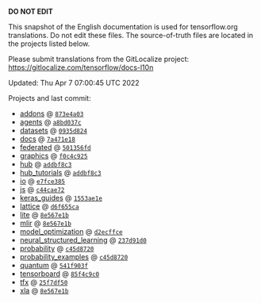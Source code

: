 __DO NOT EDIT__

This snapshot of the English documentation is used for tensorflow.org
translations. Do not edit these files. The source-of-truth files are located in
the projects listed below.

Please submit translations from the GitLocalize project: https://gitlocalize.com/tensorflow/docs-l10n

Updated: Thu Apr  7 07:00:45 UTC 2022

Projects and last commit:

- [addons](https://github.com/tensorflow/addons/tree/master/docs) @ <a href='https://github.com/tensorflow/addons/commit/873e4a03115d6df97c64f9b9f7d11484fc4da8c9'><code>873e4a03</code></a>
- [agents](https://github.com/tensorflow/agents/tree/master/docs) @ <a href='https://github.com/tensorflow/agents/commit/a8bd037ccf5ef2b0c0a6e0927e91ec7ba02517f5'><code>a8bd037c</code></a>
- [datasets](https://github.com/tensorflow/datasets/tree/master/docs) @ <a href='https://github.com/tensorflow/datasets/commit/0935d824002a3d35fe1320e52dcc6d0389afb62b'><code>0935d824</code></a>
- [docs](https://github.com/tensorflow/docs/tree/master/site/en) @ <a href='https://github.com/tensorflow/docs/commit/7a471e1881de2767d3374797710414ff787a0328'><code>7a471e18</code></a>
- [federated](https://github.com/tensorflow/federated/tree/main/docs) @ <a href='https://github.com/tensorflow/federated/commit/501356fd48583f21ee43591d69aa28f447e06db2'><code>501356fd</code></a>
- [graphics](https://github.com/tensorflow/graphics/tree/master/tensorflow_graphics/g3doc) @ <a href='https://github.com/tensorflow/graphics/commit/f0c4c9256c9b1a6a5337762d763e4910631c65c4'><code>f0c4c925</code></a>
- [hub](https://github.com/tensorflow/hub/tree/master/docs) @ <a href='https://github.com/tensorflow/hub/commit/addbf8c3b7f08cf2525b4bc7f9991e9fe3bbcbd8'><code>addbf8c3</code></a>
- [hub_tutorials](https://github.com/tensorflow/hub/tree/master/examples/colab) @ <a href='https://github.com/tensorflow/hub/commit/addbf8c3b7f08cf2525b4bc7f9991e9fe3bbcbd8'><code>addbf8c3</code></a>
- [io](https://github.com/tensorflow/io/tree/master/docs) @ <a href='https://github.com/tensorflow/io/commit/e7fce3857bbb2ed18a0ad95747c612a21ae80816'><code>e7fce385</code></a>
- [js](https://github.com/tensorflow/tfjs-website/tree/master/docs) @ <a href='https://github.com/tensorflow/tfjs-website/commit/c44cae7234c378f6d7e74b2d6abe82fe8b98f2f7'><code>c44cae72</code></a>
- [keras_guides](https://github.com/tensorflow/docs/tree/snapshot-keras/site/en/guide/keras) @ <a href='https://github.com/tensorflow/docs/commit/1553ae1e4a149be71703e2ee60173b3d1e0e8c00'><code>1553ae1e</code></a>
- [lattice](https://github.com/tensorflow/lattice/tree/master/docs) @ <a href='https://github.com/tensorflow/lattice/commit/d6f655ca11523bdf38a431a386bb7c0f9dc7aacb'><code>d6f655ca</code></a>
- [lite](https://github.com/tensorflow/tensorflow/tree/master/tensorflow/lite/g3doc) @ <a href='https://github.com/tensorflow/tensorflow/commit/8e567e1b59b33fb9eb241edce6aa7de952c6a88d'><code>8e567e1b</code></a>
- [mlir](https://github.com/tensorflow/tensorflow/tree/master/tensorflow/compiler/mlir/g3doc) @ <a href='https://github.com/tensorflow/tensorflow/commit/8e567e1b59b33fb9eb241edce6aa7de952c6a88d'><code>8e567e1b</code></a>
- [model_optimization](https://github.com/tensorflow/model-optimization/tree/master/tensorflow_model_optimization/g3doc) @ <a href='https://github.com/tensorflow/model-optimization/commit/d2ecffce6d8f5306b51060f423d3dbabc86f2ecf'><code>d2ecffce</code></a>
- [neural_structured_learning](https://github.com/tensorflow/neural-structured-learning/tree/master/g3doc) @ <a href='https://github.com/tensorflow/neural-structured-learning/commit/237d91d08ccb86b26367a4e1dd54e2eafe05e7bd'><code>237d91d0</code></a>
- [probability](https://github.com/tensorflow/probability/tree/main/tensorflow_probability/g3doc) @ <a href='https://github.com/tensorflow/probability/commit/c45d8720ddada5f20ebddd78d550579f59e4cb6e'><code>c45d8720</code></a>
- [probability_examples](https://github.com/tensorflow/probability/tree/main/tensorflow_probability/examples/jupyter_notebooks) @ <a href='https://github.com/tensorflow/probability/commit/c45d8720ddada5f20ebddd78d550579f59e4cb6e'><code>c45d8720</code></a>
- [quantum](https://github.com/tensorflow/quantum/tree/master/docs) @ <a href='https://github.com/tensorflow/quantum/commit/541f903fe046e560352cfe21c2b7474493341759'><code>541f903f</code></a>
- [tensorboard](https://github.com/tensorflow/tensorboard/tree/master/docs) @ <a href='https://github.com/tensorflow/tensorboard/commit/85f4c9c0c9534ab74a69e3c5736217f803505987'><code>85f4c9c0</code></a>
- [tfx](https://github.com/tensorflow/tfx/tree/master/docs) @ <a href='https://github.com/tensorflow/tfx/commit/25f7df50fde715534a51fe80e80f17efc538387a'><code>25f7df50</code></a>
- [xla](https://github.com/tensorflow/tensorflow/tree/master/tensorflow/compiler/xla/g3doc) @ <a href='https://github.com/tensorflow/tensorflow/commit/8e567e1b59b33fb9eb241edce6aa7de952c6a88d'><code>8e567e1b</code></a>

